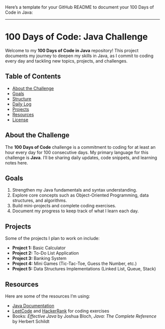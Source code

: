 Here’s a template for your GitHub README to document your 100 Days of Code in Java:

---

# 100 Days of Code: Java Challenge

Welcome to my **100 Days of Code in Java** repository! This project documents my journey to deepen my skills in Java, as I commit to coding every day and tackling new topics, projects, and challenges.

## Table of Contents
- [About the Challenge](#about-the-challenge)
- [Goals](#goals)
- [Structure](#structure)
- [Daily Log](#daily-log)
- [Projects](#projects)
- [Resources](#resources)
- [License](#license)

## About the Challenge
The **100 Days of Code** challenge is a commitment to coding for at least an hour every day for 100 consecutive days. My primary language for this challenge is **Java**. I’ll be sharing daily updates, code snippets, and learning notes here.

## Goals
1. Strengthen my Java fundamentals and syntax understanding.
2. Explore core concepts such as Object-Oriented Programming, data structures, and algorithms.
3. Build mini-projects and complete coding exercises.
4. Document my progress to keep track of what I learn each day.

## Projects
Some of the projects I plan to work on include:
- **Project 1:** Basic Calculator
- **Project 2:** To-Do List Application
- **Project 3:** Banking System
- **Project 4:** Mini Games (Tic-Tac-Toe, Guess the Number, etc.)
- **Project 5:** Data Structures Implementations (Linked List, Queue, Stack)

## Resources
Here are some of the resources I’m using:
- [Java Documentation](https://docs.oracle.com/javase/tutorial/)
- [LeetCode](https://leetcode.com/) and [HackerRank](https://www.hackerrank.com/domains/tutorials/10-days-of-java) for coding exercises
- Books: *Effective Java* by Joshua Bloch, *Java: The Complete Reference* by Herbert Schildt
